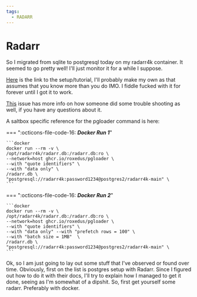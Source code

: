 ```yaml
---
tags:
  - RADARR
---
```


# Radarr

So I migrated from sqlite to postgresql today on my radarr4k container. It seemed to go pretty well! I'll just monitor it for a while I suppose.

[Here] is the link to the setup/tutorial, I'll probably make my own as that assumes that you know more than you do IMO. I fiddle fucked with it for forever until I got it to work.

  [Here]: https://wiki.servarr.com/radarr/postgres-setup

[This](https://github.com/Radarr/Radarr/issues/7387) issue has more info on how someone did some trouble shooting as well, if you have any questions about it.

A saltbox specific reference for the pgloader command is here:

=== ":octicons-file-code-16: ***Docker Run 1***"

    ```docker
    docker run --rm -v \
    /opt/radarr4k/radarr.db:/radarr.db:ro \
    --network=host ghcr.io/roxedus/pgloader \
    --with "quote identifiers" \
    --with "data only" \
    /radarr.db \
    "postgresql://radarr4k:password1234@postgres2/radarr4k-main" \
    ```

=== ":octicons-file-code-16: ***Docker Run 2***"

    ```docker
    docker run --rm -v \
    /opt/radarr4k/radarr.db:/radarr.db:ro \
    --network=host ghcr.io/roxedus/pgloader \
    --with "quote identifiers" \
    --with "data only" --with "prefetch rows = 100" \
    --with "batch size = 1MB"  \
    /radarr.db \
    "postgresql://radarr4k:password1234@postgres2/radarr4k-main" \
    ```

Ok, so I am just going to lay out some stuff that I've observed or found over time. Obviously, first on the list is postgres setup with Radarr. Since I figured out how to do it with their docs, I'll try to explain how I managed to get it done, seeing as I'm somewhat of a dipshit. So, first get yourself some radarr. Preferably with docker.
